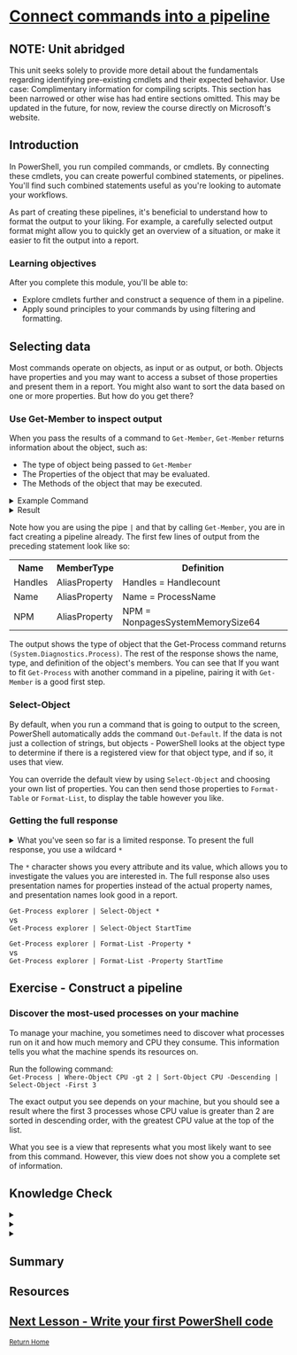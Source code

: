 # [Connect commands into a pipeline](https://docs.microsoft.com/en-us/learn/modules/connect-commands/)

## NOTE: Unit abridged 
This unit seeks solely to provide more detail about the fundamentals regarding identifying pre-existing cmdlets and their expected behavior. Use case: Complimentary information for compiling scripts. This section has been narrowed or other wise has had entire sections omitted. This may be updated in the future, for now, review the course directly on Microsoft's website.

## Introduction
<p>In PowerShell, you run compiled commands, or cmdlets. By connecting these cmdlets, you can create powerful combined statements, or pipelines. You'll find such combined statements useful as you're looking to automate your workflows.</p>

<p>As part of creating these pipelines, it's beneficial to understand how to format the output to your liking. For example, a carefully selected output format might allow you to quickly get an overview of a situation, or make it easier to fit the output into a report.</p>

### Learning objectives
After you complete this module, you'll be able to:

* Explore cmdlets further and construct a sequence of them in a pipeline.
* Apply sound principles to your commands by using filtering and formatting.

## Selecting data

<p>Most commands operate on objects, as input or as output, or both. Objects have properties and you may want to access a subset of those properties and present them in a report. You might also want to sort the data based on one or more properties. But how do you get there?</p>

### Use Get-Member to inspect output

When you pass the results of a command to `Get-Member`, `Get-Member` returns information about the object, such as: 

* The type of object being passed to `Get-Member`
* The Properties of the object that may be evaluated. 
* The Methods of the object that may be executed.  

<details>
<summary>
Example Command 
</summary>
<code>Get-Process | Get-Memeber</code>  
</details>

<details>
    <summary>
Result
</summary>
    <code>Get-Process | Get-Memeber</code>  
    </details>
    <p>Note how you are using the pipe <code>|</code> 
        and that by calling <code>Get-Member</code>, 
        you are in fact creating a pipeline already. 
        The first few lines of output from the preceding statement 
        look like so:</p>
        <table>
            <tr>
                <th>Name</th>
                <th>MemberType</th>
                <th>Definition</th>
            </tr>
            <tr>
                <td>Handles</td>
                <td>AliasProperty</td>
                <td>Handles = Handlecount</td>
            </tr>
            <tr>
                <td>Name</td>
                <td>AliasProperty</td>
                <td>Name = ProcessName</td>
            </tr>
            <tr>
                <td>NPM</td>
                <td>AliasProperty</td>
                <td>NPM = NonpagesSystemMemorySize64</td>
            </tr>
        </table>
        The output shows the type of object that the Get-Process 
        command returns <code>(System.Diagnostics.Process)</code>. 
        The rest of the response shows the name, type, and definition of
        the object's members. You can see that If you want to fit 
        <code>Get-Process</code> with another command in a pipeline, 
        pairing it with <code>Get-Member</code> is a good first step. 
        
        
        
### Select-Object
By default, when you run a command that is going to output to the screen, PowerShell automatically adds the command `Out-Default`. If the data is not just a collection of strings, but objects - PowerShell looks at the object type to determine if there is a registered view for that object type, and if so, it uses that view.

You can override the default view by using `Select-Object` and choosing your own list of properties. You can then send those properties to `Format-Table` or `Format-List`, to display the table however you like.

### Getting the full response
<details>
<summary>
What you've seen so far is a limited response. To present the full response, you use a wildcard <code>*</code>
</summary>
<code>Get-Process zsh | Format-List -Property *</code>
</details>

The `*` character shows you every attribute and its value, which allows you to investigate the values you are interested in. The full response also uses presentation names for properties instead of the actual property names, and presentation names look good in a report.</br>


`Get-Process explorer | Select-Object *` 
</br>vs</br>
`Get-Process explorer | Select-Object StartTime`

`Get-Process explorer | Format-List -Property *` 
</br>vs</br>
`Get-Process explorer | Format-List -Property StartTime`

## Exercise - Construct a pipeline

### Discover the most-used processes on your machine

To manage your machine, you sometimes need to discover what processes run on
it and how much memory and CPU they consume. 
This information tells you what the machine spends its resources on. 

Run the following command: </br> 
`Get-Process | Where-Object CPU -gt 2 | Sort-Object CPU -Descending | Select-Object -First 3`


The exact output you see depends on your machine, 
but you should see a result where the first 3 processes whose 
CPU value is greater than 2 are sorted in descending order, 
with the greatest CPU value at the top of the list. 

What you see is a view that represents what you most likely want to see from this command. However, this view does not show you a complete set of information.

## Knowledge Check

<details>
<summary></summary>
<code></code>
</details>

<details>
<summary></summary>
<code></code>
</details>

<details>
<summary></summary>
<code></code>
</details>

## Summary

## Resources
[]()
[]()

## [Next Lesson - Write your first PowerShell code](/docs/4_Write-your-first-PowerShell-code.md)
<sup>[Return Home](/README.md)</sup>